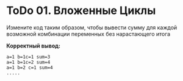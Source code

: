 ﻿# ToDo 01. Вложенные Циклы

Измените код таким образом, чтобы вывести сумму для каждой возможной комбинации переменных без нарастающего итога

**Корректный вывод:**
```
a=1 b=1c=1 sum=3
a=1 b=1c=2 sum=4
a=1 b=2 c=1 sum=4
.....
```